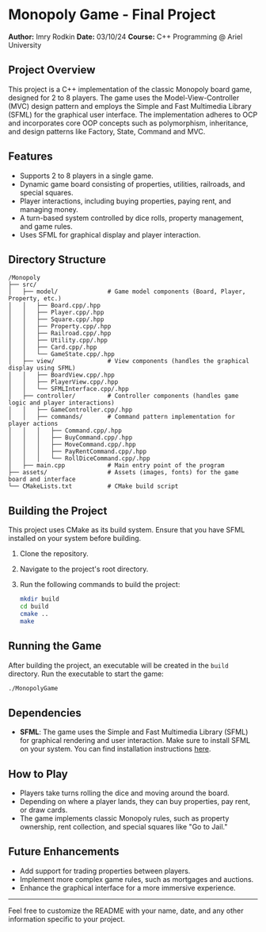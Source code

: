 
# Monopoly Game - Final Project
 
**Author:** Imry Rodkin 
**Date:** 03/10/24
**Course:** C++ Programming @ Ariel University 
## Project Overview

This project is a C++ implementation of the classic Monopoly board game, designed for 2 to 8 players.
The game uses the Model-View-Controller (MVC) design pattern and employs the Simple and Fast Multimedia Library (SFML) for the graphical user interface. The implementation adheres to OCP and incorporates core OOP concepts such as polymorphism, inheritance, and design patterns like Factory, State,  Command and MVC.

## Features

- Supports 2 to 8 players in a single game.
- Dynamic game board consisting of properties, utilities, railroads, and special squares.
- Player interactions, including buying properties, paying rent, and managing money.
- A turn-based system controlled by dice rolls, property management, and game rules.
- Uses SFML for graphical display and player interaction.

## Directory Structure

```
/Monopoly
├── src/
│   ├── model/              # Game model components (Board, Player, Property, etc.)
│   │   ├── Board.cpp/.hpp
│   │   ├── Player.cpp/.hpp
│   │   ├── Square.cpp/.hpp
│   │   ├── Property.cpp/.hpp
│   │   ├── Railroad.cpp/.hpp
│   │   ├── Utility.cpp/.hpp
│   │   ├── Card.cpp/.hpp
│   │   └── GameState.cpp/.hpp
│   ├── view/               # View components (handles the graphical display using SFML)
│   │   ├── BoardView.cpp/.hpp
│   │   ├── PlayerView.cpp/.hpp
│   │   └── SFMLInterface.cpp/.hpp
│   ├── controller/         # Controller components (handles game logic and player interactions)
│   │   ├── GameController.cpp/.hpp
│   │   ├── commands/       # Command pattern implementation for player actions
│   │   │   ├── Command.cpp/.hpp
│   │   │   ├── BuyCommand.cpp/.hpp
│   │   │   ├── MoveCommand.cpp/.hpp
│   │   │   ├── PayRentCommand.cpp/.hpp
│   │   │   └── RollDiceCommand.cpp/.hpp
│   ├── main.cpp            # Main entry point of the program
├── assets/                 # Assets (images, fonts) for the game board and interface
└── CMakeLists.txt          # CMake build script
```

## Building the Project

This project uses CMake as its build system. Ensure that you have SFML installed on your system before building.

1. Clone the repository.
2. Navigate to the project's root directory.
3. Run the following commands to build the project:

   ```bash
   mkdir build
   cd build
   cmake ..
   make
   ```

## Running the Game

After building the project, an executable will be created in the `build` directory. Run the executable to start the game:

```bash
./MonopolyGame
```

## Dependencies

- **SFML**: The game uses the Simple and Fast Multimedia Library (SFML) for graphical rendering and user interaction. Make sure to install SFML on your system. You can find installation instructions [here](https://www.sfml-dev.org/download.php).

## How to Play

- Players take turns rolling the dice and moving around the board.
- Depending on where a player lands, they can buy properties, pay rent, or draw cards.
- The game implements classic Monopoly rules, such as property ownership, rent collection, and special squares like "Go to Jail."

## Future Enhancements

- Add support for trading properties between players.
- Implement more complex game rules, such as mortgages and auctions.
- Enhance the graphical interface for a more immersive experience.

---

Feel free to customize the README with your name, date, and any other information specific to your project.
